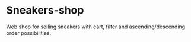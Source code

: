 # Sneakers-shop
Web shop for selling sneakers with cart, filter and ascending/descending order possibilities.
